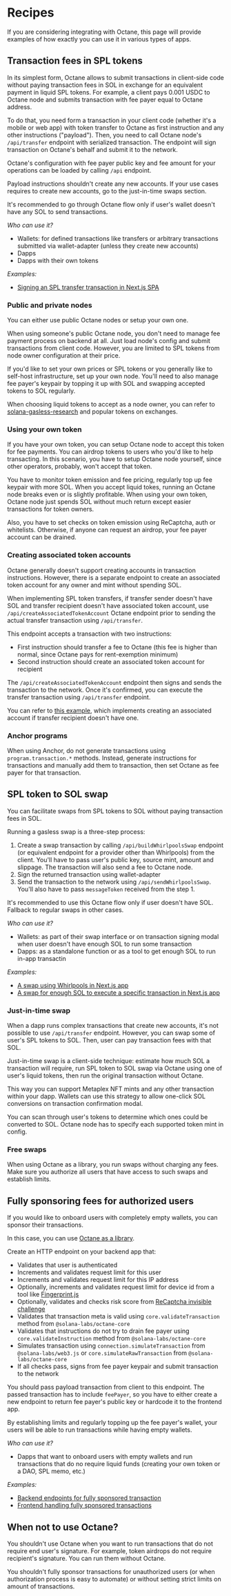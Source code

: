 # Recipes

If you are considering integrating with Octane, this page will provide examples of how exactly you can use it in various types of apps.

## Transaction fees in SPL tokens

In its simplest form, Octane allows to submit transactions in client-side code without paying transaction fees in SOL in exchange for an equivalent payment in liquid SPL tokens. For example, a client pays 0.001 USDC to Octane node and submits transaction with fee payer equal to Octane address.

To do that, you need form a transaction in your client code (whether it's a mobile or web app) with token transfer to Octane as first instruction and any other instructions ("payload"). Then, you need to call Octane node's `/api/transfer` endpoint with serialized transaction. The endpoint will sign transaction on Octane's behalf and submit it to the network.

Octane's configuration with fee payer public key and fee amount for your operations can be loaded by calling `/api` endpoint.

Payload instructions shouldn't create any new accounts. If your use cases requires to create new accounts, go to the just-in-time swaps section.

It's recommended to go through Octane flow only if user's wallet doesn't have any SOL to send transactions.

_Who can use it?_
* Wallets: for defined transactions like transfers or arbitrary transactions submitted via wallet-adapter (unless they create new accounts)
* Dapps
* Dapps with their own tokens

_Examples:_
* [Signing an SPL transfer transaction in Next.js SPA](https://github.com/sevazhidkov/octane-demo/blob/main/src/views/transfer.tsx)

### Public and private nodes

You can either use public Octane nodes or setup your own one.

When using someone's public Octane node, you don't need to manage fee payment process on backend at all. Just load node's config and submit transactions from client code. However, you are limited to SPL tokens from node owner configuration at their price.

If you'd like to set your own prices or SPL tokens or you generally like to self-host infrastructure, set up your own node. You'll need to also manage fee payer's keypair by topping it up with SOL and swapping accepted tokens to SOL regularly.

When choosing liquid tokens to accept as a node owner, you can refer to [solana-gasless-research](https://github.com/sevazhidkov/solana-gasless-research) and popular tokens on exchanges.

### Using your own token

If you have your own token, you can setup Octane node to accept this token for fee payments. You can airdrop tokens to users who you'd like to help transacting. In this scenario, you have to setup Octane node yourself, since other operators, probably, won't accept that token.

You have to monitor token emission and fee pricing, regularly top up fee keypair with more SOL. When you accept liquid tokes, running an Octane node breaks even or is slightly profitable. When using your own token, Octane node just spends SOL without much return except easier transactions for token owners.

Also, you have to set checks on token emission using ReCaptcha, auth or whitelists. Otherwise, if anyone can request an airdrop, your fee payer account can be drained.

### Creating associated token accounts

Octane generally doesn't support creating accounts in transaction instructions. However, there is a separate endpoint to create an associated token account for any owner and mint without spending SOL.

When implementing SPL token transfers, if transfer sender doesn't have SOL and transfer recipient doesn't have associated token account, use `/api/createAssociatedTokenAccount` Octane endpoint prior to sending the actual transfer transaction using `/api/transfer`.

This endpoint accepts a transaction with two instructions:
* First instruction should transfer a fee to Octane (this fee is higher than normal, since Octane pays for rent-exemption minimum)
* Second instruction should create an associated token account for recipient

The `/api/createAssociatedTokenAccount` endpoint then signs and sends the transaction to the network. Once it's confirmed, you can execute the transfer transaction using `/api/transfer` endpoint.

You can refer to [this example](https://github.com/sevazhidkov/octane-demo/blob/main/src/views/transfer.tsx), which implements creating an associated account if transfer recipient  doesn't have one.

### Anchor programs

When using Anchor, do not generate transactions using `program.transaction.*` methods. Instead, generate instructions for transactions and manually add them to transaction, then set Octane as fee payer for that transaction.

## SPL token to SOL swap

You can facilitate swaps from SPL tokens to SOL without paying transaction fees in SOL.

Running a gasless swap is a three-step process:
1. Create a swap transaction by calling `/api/buildWhirlpoolsSwap` endpoint (or equivalent endpoint for a provider other than Whirlpools) from the client. You'll have to pass user's public key, source mint, amount and slippage. The transaction will also send a fee to Octane node.
2. Sign the returned transaction using wallet-adapter
3. Send the transaction to the network using `/api/sendWhirlpoolsSwap`. You'll also have to pass `messageToken` received from the step 1.

It's recommended to use this Octane flow only if user doesn't have SOL. Fallback to regular swaps in other cases.

_Who can use it?_
* Wallets: as part of their swap interface or on transaction signing modal when user doesn't have enough SOL to run some transaction
* Dapps: as a standalone function or as a tool to get enough SOL to run in-app transactin

_Examples:_
* [A swap using Whirlpools in Next.js app](https://github.com/sevazhidkov/octane-demo/blob/main/src/views/swap.tsx)
* [A swap for enough SOL to execute a specific transaction in Next.js app](https://github.com/sevazhidkov/octane-demo/blob/main/src/views/just-in-time-swap.tsx)

### Just-in-time swap

When a dapp runs complex transactions that create new accounts, it's not possible to use `/api/transfer` endpoint. However, you can swap some of user's SPL tokens to SOL. Then, user can pay transaction fees with that SOL.

Just-in-time swap is a client-side technique: estimate how much SOL a transaction will require, run SPL token to SOL swap via Octane using one of user's liquid tokens, then run the original transaction without Octane.

This way you can support Metaplex NFT mints and any other transaction within your dapp. Wallets can use this strategy to allow one-click SOL conversions on transaction confirmation modal.

You can scan through user's tokens to determine which ones could be converted to SOL. Octane node has to specify each supported token mint in config.

### Free swaps

When using Octane as a library, you run swaps without charging any fees. Make sure you authorize all users that have access to  such swaps and establish limits.

## Fully sponsoring fees for authorized users

If you would like to onboard users with completely empty wallets, you can sponsor their transactions.

In this case, you can use [Octane as a library](./library.md).

Create an HTTP endpoint on your backend app that:
* Validates that user is authenticated
* Increments and validates request limit for this user
* Increments and validates request limit for this IP address
* Optionally, increments and validates request limit for device id from a tool like [Fingerprint.js](https://github.com/fingerprintjs/fingerprintjs)
* Optionally, validates and checks risk score from [ReCaptcha invisible challenge](https://developers.google.com/recaptcha/docs/invisible)
* Validates that transaction meta is valid using `core.validateTransaction` method from `@solana-labs/octane-core`
* Validates that instructions do not try to drain fee payer using `core.validateInstruction` method from `@solana-labs/octane-core`
* Simulates transaction using `connection.simulateTransaction` from `@solana-labs/web3.js` or `core.simulateRawTransaction` from `@solana-labs/octane-core`
* If all checks pass, signs from fee payer keypair and submit transaction to the network

You should pass payload transaction from client to this endpoint. The passed transaction has to include `feePayer`, so you have to either create a new endpoint to return fee payer's public key or hardcode it to the frontend app.

By establishing limits and regularly topping up the fee payer's wallet, your users will be able to run transactions while having empty wallets.

_Who can use it?_
* Dapps that want to onboard users with empty wallets and run transactions that do no require liquid funds (creating your own token or a DAO, SPL memo, etc.)

_Examples:_
* [Backend endpoints for fully sponsored transaction](https://github.com/sevazhidkov/octane-demo/blob/main/src/pages/api/auth-transactions/send.ts)
* [Frontend handling fully sponsored transactions](https://github.com/sevazhidkov/octane-demo/blob/main/src/views/transaction-with-auth.tsx)

## When not to use Octane?

You shouldn't use Octane when you want to run transactions that do not require end user's signature. For example, token airdrops do not require recipient's signature. You can run them without Octane.


You shouldn't fully sponsor transactions for unauthorized users (or when authorization process is easy to automate) or without setting strict limits on amount of transactions.
